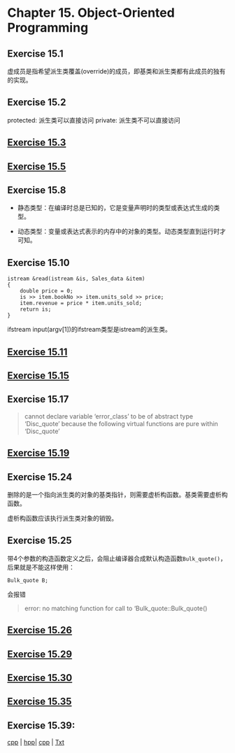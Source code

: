 # Chapter 15. Object-Oriented Programming

## Exercise 15.1
虚成员是指希望派生类覆盖(override)的成员，即基类和派生类都有此成员的独有的实现。

## Exercise 15.2
protected: 派生类可以直接访问
private: 派生类不可以直接访问

## [Exercise 15.3](ex15_3.cpp)

## [Exercise 15.5](ex15_5.cpp)

## Exercise 15.8

+ 静态类型：在编译时总是已知的，它是变量声明时的类型或表达式生成的类型。

+ 动态类型：变量或表达式表示的内存中的对象的类型。动态类型直到运行时才可知。

## Exercise 15.10

```
istream &read(istream &is, Sales_data &item)
{
	double price = 0;
	is >> item.bookNo >> item.units_sold >> price;
	item.revenue = price * item.units_sold;
	return is;
}

```
ifstream input(argv[1])的ifstream类型是istream的派生类。

## [Exercise 15.11](ex15_11.cpp)

## [Exercise 15.15](ex15_15.cpp)

## Exercise 15.17

> cannot declare variable ‘error_class’ to be of abstract type ‘Disc_quote’ because the following virtual functions are pure within ‘Disc_quote’ 

## [Exercise 15.19](ex15_19.cpp)

## Exercise 15.24
删除的是一个指向派生类的对象的基类指针，则需要虚析构函数。基类需要虚析构函数。

虚析构函数应该执行派生类对象的销毁。

## Exercise 15.25
带4个参数的构造函数定义之后，会阻止编译器合成默认构造函数`Bulk_quote()`，后果就是不能这样使用：

```
Bulk_quote B;
```
会报错

> error: no matching function for call to ‘Bulk_quote::Bulk_quote()

## [Exercise 15.26](ex15_26.cpp)

## [Exercise 15.29](ex15_29.cpp) 

## [Exercise 15.30](ex15_30.cpp) 

## [Exercise 15.35](ex15_35.cpp) 


## Exercise 15.39:

[cpp](ex15_39.cpp) | [hpp](ex15_39_TextQuery.h)|
[cpp](ex15_39_TextQuery.cpp) | [Txt](ex15_39_story.txt)
